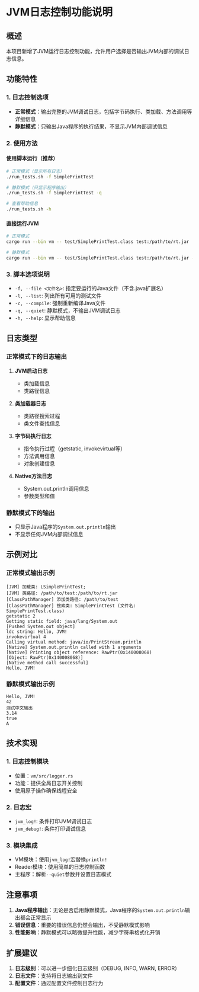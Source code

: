 # JVM日志控制功能说明

## 概述

本项目新增了JVM运行日志控制功能，允许用户选择是否输出JVM内部的调试日志信息。

## 功能特性

### 1. 日志控制选项

- **正常模式**：输出完整的JVM调试日志，包括字节码执行、类加载、方法调用等详细信息
- **静默模式**：只输出Java程序的执行结果，不显示JVM内部调试信息

### 2. 使用方法

#### 使用脚本运行（推荐）

```bash
# 正常模式（显示所有日志）
./run_tests.sh -f SimplePrintTest

# 静默模式（只显示程序输出）
./run_tests.sh -f SimplePrintTest -q

# 查看帮助信息
./run_tests.sh -h
```

#### 直接运行JVM

```bash
# 正常模式
cargo run --bin vm -- test/SimplePrintTest.class test:/path/to/rt.jar

# 静默模式
cargo run --bin vm -- test/SimplePrintTest.class test:/path/to/rt.jar --quiet
```

### 3. 脚本选项说明

- `-f, --file <文件名>`: 指定要运行的Java文件（不含.java扩展名）
- `-l, --list`: 列出所有可用的测试文件
- `-c, --compile`: 强制重新编译Java文件
- `-q, --quiet`: 静默模式，不输出JVM调试日志
- `-h, --help`: 显示帮助信息

## 日志类型

### 正常模式下的日志输出

1. **JVM启动日志**
   - 类加载信息
   - 类路径信息

2. **类加载器日志**
   - 类路径搜索过程
   - 类文件查找信息

3. **字节码执行日志**
   - 指令执行过程（getstatic, invokevirtual等）
   - 方法调用信息
   - 对象创建信息

4. **Native方法日志**
   - System.out.println调用信息
   - 参数类型和值

### 静默模式下的输出

- 只显示Java程序的`System.out.println`输出
- 不显示任何JVM内部调试信息

## 示例对比

### 正常模式输出示例

```
[JVM] 加载类: LSimplePrintTest;
[JVM] 类路径: /path/to/test:/path/to/rt.jar
[ClassPathManager] 添加类路径: /path/to/test
[ClassPathManager] 搜索类: SimplePrintTest (文件名: SimplePrintTest.class)
getstatic 2
Getting static field: java/lang/System.out
[Pushed System.out object]
ldc string: Hello, JVM!
invokevirtual 4
Calling virtual method: java/io/PrintStream.println
[Native] System.out.println called with 1 arguments
[Native] Printing object reference: RawPtr(0x140008068)
[Object: RawPtr(0x140008068)]
[Native method call successful]
Hello, JVM!
```

### 静默模式输出示例

```
Hello, JVM!
42
测试中文输出
3.14
true
A
```

## 技术实现

### 1. 日志控制模块

- 位置：`vm/src/logger.rs`
- 功能：提供全局日志开关控制
- 使用原子操作确保线程安全

### 2. 日志宏

- `jvm_log!`: 条件打印JVM调试日志
- `jvm_debug!`: 条件打印调试信息

### 3. 模块集成

- VM模块：使用`jvm_log!`宏替换`println!`
- Reader模块：使用简单的日志控制函数
- 主程序：解析`--quiet`参数并设置日志模式

## 注意事项

1. **Java程序输出**：无论是否启用静默模式，Java程序的`System.out.println`输出都会正常显示
2. **错误信息**：重要的错误信息仍然会输出，不受静默模式影响
3. **性能影响**：静默模式可以略微提升性能，减少字符串格式化开销

## 扩展建议

1. **日志级别**：可以进一步细化日志级别（DEBUG, INFO, WARN, ERROR）
2. **日志文件**：支持将日志输出到文件
3. **配置文件**：通过配置文件控制日志行为 